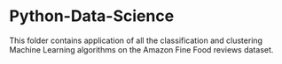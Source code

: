 # Python-Data-Science
This folder contains application of all the classification and clustering Machine Learning algorithms on the Amazon Fine Food reviews dataset.
